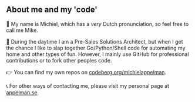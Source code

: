 ## About me and my 'code'

👋 My name is Michiel, which has a *very* Dutch pronunciation, so feel free to call me Mike. 

🚀 During the daytime I am a Pre-Sales Solutions Architect, but when I get the chance I like to slap together Go/Python/Shell code for automating my home and other types of fun. However, I mainly use GitHub for professional contributions or to fork other peoples code.

👉 You can find my own repos on [codeberg.org/michielappelman](https://codeberg.org/michielappelman).

📞 For other ways of contacting me, please visit my personal page at [appelman.se](https://appelman.se/).
